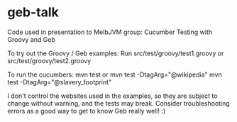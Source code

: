 geb-talk
========

Code used in presentation to MelbJVM group: Cucumber Testing with Groovy and Geb

To try out the Groovy / Geb examples:
Run src/test/groovy/test1.groovy or src/test/groovy/test2.groovy

To run the cucumbers:
mvn test
or
mvn test -DtagArg="@wikipedia"
mvn test -DtagArg="@slavery_footprint"

I don't control the websites used in the examples, so they are subject to change without warning, and the tests may break. Consider troubleshooting errors as a good way to get to know Geb really well! :)